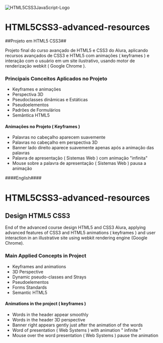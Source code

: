 ![HTML5CSS3JavaScript-Logo](http://renanslopes8.com.br/projetosgit/readme-img/front-end_logo.png)

# HTML5CSS3-advanced-resources #

##Projeto em HTML5 CSS3##

Projeto final do curso avançado de HTML5 e CSS3 do Alura, aplicando recursos avançados de CSS3 e HTML5 com animações ( keyframes ) e interação com o usuário em um site ilustrativo, usando motor de renderização webkit ( Google Chrome ).

### Principais Conceitos Aplicados no Projeto ###
 - Keyframes e animações
 - Perspectiva 3D
 - Pseudoclasses dinâmicas e Estáticas
 - Pseudoelementos
 - Padrões de Formulários
 - Semântica HTML5

#### Animações no Projeto ( Keyframes ) ####
 - Palavras no cabeçalho aparecem suavemente
 - Palavras no cabeçalho em perspectiva 3D
 - Banner lado direito aparece suavemente apenas após a animação das palavras
 - Palavra de apresentação ( Sistemas Web ) com animação "infinita" 
 - Mouse sobre a palavra de apresentação ( Sistemas Web ) pausa a animação 

####English####

# HTML5CSS3-advanced-resources #

## Design HTML5 CSS3 ##

End of the advanced course design HTML5 and CSS3 Alura, applying advanced features of CSS3 and HTML5 animations ( keyframes ) and user interaction in an illustrative site using webkit rendering engine (Google Chrome).

### Main Applied Concepts in Project ###
 - Keyframes and animations
 - 3D Perspective
 - Dynamic pseudo-classes and Strays
 - Pseudoelementos
 - Forms Standards
 - Semantic HTML5

#### Animations in the project ( keyframes ) ####
 - Words in the header appear smoothly
 - Words in the header 3D perspective
 - Banner right appears gently just after the animation of the words
 - Word of presentation ( Web Systems ) with animation " infinite "
 - Mouse over the word presentation ( Web Systems ) pause the animation

